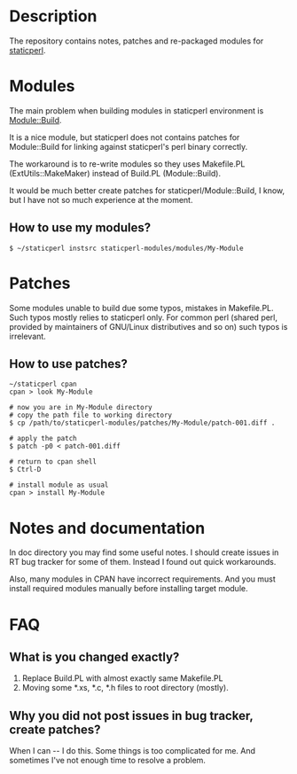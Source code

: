 Description
==================

The repository contains notes, patches and re-packaged modules
for [staticperl](http://search.cpan.org/perldoc?staticperl).

Modules
==================

The main problem when building modules in staticperl environment
is [Module::Build](http://search.cpan.org/perldoc?Module%3A%3ABuild).

It is a nice module, but staticperl does not contains patches for 
Module::Build for linking against staticperl's perl binary correctly.

The workaround is to re-write modules so they uses Makefile.PL
(ExtUtils::MakeMaker) instead of Build.PL (Module::Build).

It would be much better create patches for staticperl/Module::Build,
I know, but I have not so much experience at the moment.

How to use my modules?
-------------------

```
$ ~/staticperl instsrc staticperl-modules/modules/My-Module
```

Patches
====================

Some modules unable to build due some typos, mistakes in Makefile.PL.
Such typos mostly relies to staticperl only. For common perl 
(shared perl, provided by maintainers of GNU/Linux distributives and so on)
such typos is irrelevant.

How to use patches?
-------------------

```
~/staticperl cpan
cpan > look My-Module

# now you are in My-Module directory
# copy the path file to working directory
$ cp /path/to/staticperl-modules/patches/My-Module/patch-001.diff .

# apply the patch
$ patch -p0 < patch-001.diff

# return to cpan shell
$ Ctrl-D

# install module as usual
cpan > install My-Module
```

Notes and documentation
=======================

In doc directory you may find some useful notes. I should create
issues in RT bug tracker for some of them.
Instead I found out quick workarounds.

Also, many modules in CPAN have incorrect requirements. And you must
install required modules manually before installing target module.

FAQ
=======================

What is you changed exactly?
-----------------------------

1. Replace Build.PL with almost exactly same Makefile.PL
2. Moving some \*.xs, \*.c, \*.h files to root directory (mostly).

Why you did not post issues in bug tracker, create patches?
-----------------------------------------------------------

When I can -- I do this.
Some things is too complicated for me.
And sometimes I've not enough time to resolve a problem.

